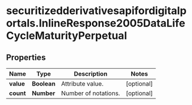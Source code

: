 # securitizedderivativesapifordigitalportals.InlineResponse2005DataLifeCycleMaturityPerpetual

## Properties

Name | Type | Description | Notes
------------ | ------------- | ------------- | -------------
**value** | **Boolean** | Attribute value. | [optional] 
**count** | **Number** | Number of notations. | [optional] 


